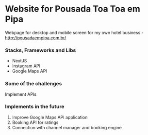 # Website for Pousada Toa Toa em Pipa

Webpage for desktop and mobile screen for my own hotel business - http://pousadaempipa.com.br/ 
  
### Stacks, Frameworks and Libs
  - NextJS
  - Instagram API
  - Google Maps API

    
### Some of the challenges
Implement APIs

### Implements in the future
  1. Improve Google Maps API application
  2. Booking API for ratings
  3. Connection with channel manager and booking engine
